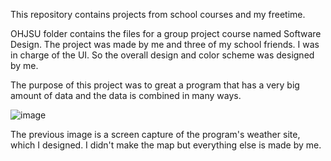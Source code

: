 This repository contains projects from school courses and my freetime.

OHJSU folder contains the files for a group project course named Software Design. The project was made by me and three of my school friends. I was in charge of the UI. So the overall design and color scheme was designed by me. 

The purpose of this project was to great a program that has a very big amount of data and the data is combined in many ways. 

![image](https://github.com/ronetsu/portfolio/assets/104922181/027e9b15-2f60-49f5-a920-aac93e6fa920)

The previous image is a screen capture of the program's weather site, which I designed. I didn't make the map but everything else is made by me.
